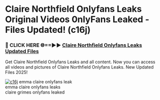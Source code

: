 # Claire Northfield Onlyfans Leaks Original Videos 0nlyFans Leaked - Files Updated! (c16j)

<h3>🔴 CLICK HERE 🌐==►► <a href="https://tinyurl.com/x26r9saj" rel="nofollow">Claire Northfield Onlyfans Leaks Updated Files</a></h3>

Get Claire Northfield Onlyfans Leaks and all content. Now you can access all videos and pictures of Claire Northfield Onlyfans Leaks. New Updated Files 2025!

[![c16j](https://i.imgur.com/LkgZPqh.gif)](https://tinyurl.com/x26r9saj)
emma claire onlyfans leak<br>
emma claire onlyfans leaks<br>
claire grimes onlyfans leaked